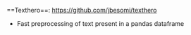 ==Texthero==: https://github.com/jbesomi/texthero
- Fast preprocessing of text present in a pandas dataframe


